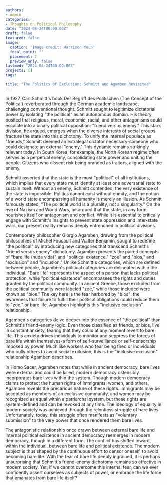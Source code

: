 ```yaml
---
authors:
- admin
categories:
- Thoughts on Political Philosophy
date: "2024-08-24T00:00:00Z"
draft: false
featured: false
image:
  caption: 'Image credit: Harrison Youn'
  focal_point: ""
  placement: 2
  preview_only: false
lastmod: "2024-08-24T00:00:00Z"
projects: []
tags:

title: "The Politics of Exclusion: Schmitt and Agamben Revisited"
---
```


In 1927, Carl Schmitt's book Der Begriff des Politischen (The Concept of the Political) reverberated through the German academic landscape, challenging conventional thought. Schmitt sought to legitimize dictatorial power by isolating "the political" as an autonomous domain. His theory posited that religious, moral, economic, racial, and other antagonisms could escalate into a binary political opposition: "friend versus enemy." This stark division, he argued, emerges when the diverse interests of social groups fracture the state into this dichotomy. To unify the internal populace as "friends," Schmitt deemed an extralegal dictator necessary-someone who could designate an external "enemy." This dynamic remains strikingly relevant today. In South Korea, for example, the North Korean regime often serves as a perpetual enemy, consolidating state power and uniting the people. Citizens who dissent risk being branded as traitors, aligned with the enemy.

Schmitt asserted that the state is the most "political" of all institutions, which implies that every state must identify at least one adversarial state to sustain itself. Without an enemy, Schmitt contended, the very existence of the state is impossible. Politics cannot exist without enmity, and the notion of a world state encompassing all humanity is merely an illusion. As Schmitt famously stated, "The political world is a plurality, not a singularity." On the eve of Nazism and World Wars, he argued that the state, in any form, nourishes itself on antagonism and conflict. While it is essential to critically engage with Schmitt's insights to prevent state oppression and inter-state wars, our present reality remains deeply entrenched in political divisions.

Contemporary philosopher Giorgio Agamben, drawing from the political philosophies of Michel Foucault and Walter Benjamin, sought to redefine "the political" by introducing new categories that transcend Schmitt's "friend versus enemy" dichotomy. Agamben presents the paired concepts of "bare life (nuda vida)" and "political existence," "zoe" and "bios," and "exclusion" and "inclusion." Unlike Schmitt's categories, which are defined between people, Agamben's political categories are delineated within the individual. "Bare life" represents the aspect of a person that lacks political protection, while "political existence" encompasses the rights and duties granted by the political community. In ancient Greece, those excluded from the political community were labeled "zoe," while those included were known as "bios." The key here is the fear harbored by "bios": the awareness that failure to fulfill their political obligations could reduce them to "zoe," or bare life. Agamben highlights this "inclusive exclusion" relationship.

Agamben's categories delve deeper into the essence of "the political" than Schmitt's friend-enemy logic. Even those classified as friends, or bios, live in constant anxiety, fearing that they could at any moment revert to bare life. This anxiety drives individuals to monitor and suppress the forces of bare life within themselves-a form of self-surveillance or self-censorship imposed by power. Much like workers who fear being fired or individuals who bully others to avoid social exclusion, this is the "inclusive exclusion" relationship Agamben describes.

In Homo Sacer, Agamben notes that while in ancient democracy, bare lives were external and could be killed, modern democracy ostensibly incorporates bare lives within the system. Though modern democracy claims to protect the human rights of immigrants, women, and others, Agamben reveals the precarious nature of these rights. Immigrants may be accepted as members of an exclusive community, and women may be recognized as equal within a patriarchal system, but these rights are system-defined and can be revoked at any time. The ideology of equality in modern society was achieved through the relentless struggle of bare lives. Unfortunately, today, this struggle often manifests as "voluntary submission" to the very power that once rendered them bare lives.

The antagonistic relationship once drawn between external bare life and internal political existence in ancient democracy reemerges in modern democracy, though in a different form. The conflict has shifted inward, within the individual, between bare life and political existence. The modern subject is thus shaped by the continuous effort to censor oneself, to avoid becoming bare life. With the fear of bare life deeply ingrained, it is perhaps unsurprising that Schmitt's friend-enemy dichotomy remains so effective in modern society. Yet, if we cannot overcome this internal fear, can we ever confidently assert ourselves as subjects of power, or embrace the life force that emanates from bare life itself?


